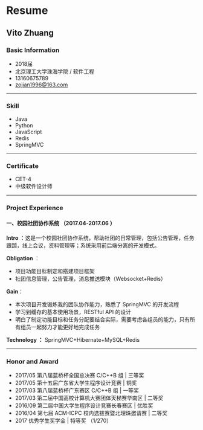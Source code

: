 # Resume

## Vito Zhuang

### Basic Information 

- 2018届
- 北京理工大学珠海学院 / 软件工程
- 13160675789
- zojian1996@163.com

---

### Skill

- Java
- Python
- JavaScript
- Redis
- SpringMVC

---

### Certificate

- CET-4
- 中级软件设计师

---

### Project Experience

#### 一、校园社团协作系统 （2017.04-2017.06 ）

**Intro** ：这是一个校园社团协作系统，帮助社团的日常管理，包括公告管理，任务跟踪，线上会议，资料管理等；系统采用前后端分离的开发模式。 

**Obligation** ： 

-  项目功能目标制定和搭建项目框架
-  社团信息管理，公告管理，消息推送模块（Websocket+Redis）

**Gain**：

- 本次项目开发锻炼我的团队协作能力，熟悉了 SpringMVC 的开发流程
-  学习到缓存的基本使用场景，RESTful API 的设计
-  明白了制定功能目标和任务分配要结合实际，需要考虑各组员的能力，只有所 有组员一起努力才能更好地完成任务

**Technology ：** SpringMVC+Hibernate+MySQL+Redis

---

### Honor and Award

- 2017/05 第八届蓝桥杯全国总决赛 C/C++B 组 | 三等奖 
- 2017/05 第十五届广东省大学生程序设计竞赛 | 铜奖 
- 2017/03 第八届蓝桥杯广东赛区 C/C++B 组 | 一等奖 
- 2017/03 第二届中国高校计算机大赛团体天梯赛华南区 | 二等奖 
- 2016/09 第二届中国大学生程序设计竞赛长春赛区 | 优胜奖 
- 2016/04 第七届 ACM-ICPC 校内选拔赛暨北理珠邀请赛 | 二等奖 
- 2017 优秀学生奖学金 | 特等奖 （1/270） 